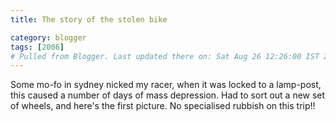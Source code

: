 ```yaml
---
title: The story of the stolen bike

category: blogger
tags: [2006]
# Pulled from Blogger. Last updated there on: Sat Aug 26 12:26:00 IST 2006
---
```

Some mo-fo in sydney nicked my racer, when it was locked to a lamp-post, this caused a number of days of mass depression. Had to sort out a new set of wheels, and here's the first picture. No specialised rubbish on this trip!!<br /><br /><a onblur="try {parent.deselectBloggerImageGracefully();} catch(e) {}" href="http://photos1.blogger.com/blogger/916/2956/1600/IMG_2002.jpg"><img style="display:block; margin:0px auto 10px; text-align:center;cursor:pointer; cursor:hand;" src="http://photos1.blogger.com/blogger/916/2956/320/IMG_2002.jpg" border="0" alt="" /></a>
